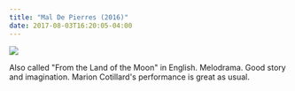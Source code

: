 ```yaml
---
title: "Mal De Pierres (2016)"
date: 2017-08-03T16:20:05-04:00
---
```


![](http://busblog.tonypierce.com/wp-content/uploads/2017/07/Screen-Shot-2017-07-24-at-9.24.46-AM-800x398.png)

Also called "From the Land of the Moon" in English. Melodrama. Good story and imagination. Marion Cotillard's performance is great as usual.